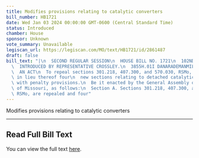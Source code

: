 ```yaml
---
title: Modifies provisions relating to catalytic converters
bill_number: HB1721
date: Wed Jan 03 2024 00:00:00 GMT-0600 (Central Standard Time)
status: Introduced
chamber: House
sponsor: Unknown
vote_summary: Unavailable
legiscan_url: https://legiscan.com/MO/text/HB1721/id/2861487
draft: false
bill_text: "|\n  SECOND REGULAR SESSION\n  HOUSE BILL NO. 1721\n  102ND GENERAL ASSEMBLY\n\
  \  INTRODUCED BY REPRESENTATIVE CROSSLEY.\n  3855H.01I DANARADEMANMILLER,ChiefClerk\n\
  \  AN ACT\n  To repeal sections 301.218, 407.300, and 570.030, RSMo, and to enact\
  \ in lieu thereof four\n  new sections relating to detached catalytic converters,\
  \ with penalty provisions.\n  Be it enacted by the General Assembly of the state\
  \ of Missouri, as follows:\n  Section A. Sections 301.218, 407.300, and 570.030,\
  \ RSMo, are repealed and four"
---
```

Modifies provisions relating to catalytic converters

---

## Read Full Bill Text

You can view the full text [here](https://legiscan.com/MO/text/HB1721/id/2861487).
